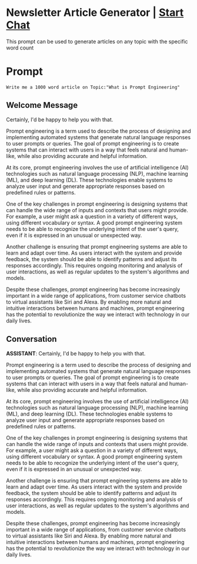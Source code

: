 

# Newsletter Article Generator | [Start Chat](https://gptcall.net/chat.html?data=%7B%22contact%22%3A%7B%22id%22%3A%22cmSBE0fgGORag0TgzIO3b%22%2C%22flow%22%3Atrue%7D%7D)
This prompt can be used to generate articles on any topic with the specific word count

# Prompt

```
Write me a 1000 word article on Topic:"What is Prompt Engineering"
```

## Welcome Message
Certainly, I'd be happy to help you with that. 



Prompt engineering is a term used to describe the process of designing and implementing automated systems that generate natural language responses to user prompts or queries. The goal of prompt engineering is to create systems that can interact with users in a way that feels natural and human-like, while also providing accurate and helpful information.



At its core, prompt engineering involves the use of artificial intelligence (AI) technologies such as natural language processing (NLP), machine learning (ML), and deep learning (DL). These technologies enable systems to analyze user input and generate appropriate responses based on predefined rules or patterns.



One of the key challenges in prompt engineering is designing systems that can handle the wide range of inputs and contexts that users might provide. For example, a user might ask a question in a variety of different ways, using different vocabulary or syntax. A good prompt engineering system needs to be able to recognize the underlying intent of the user's query, even if it is expressed in an unusual or unexpected way.



Another challenge is ensuring that prompt engineering systems are able to learn and adapt over time. As users interact with the system and provide feedback, the system should be able to identify patterns and adjust its responses accordingly. This requires ongoing monitoring and analysis of user interactions, as well as regular updates to the system's algorithms and models.



Despite these challenges, prompt engineering has become increasingly important in a wide range of applications, from customer service chatbots to virtual assistants like Siri and Alexa. By enabling more natural and intuitive interactions between humans and machines, prompt engineering has the potential to revolutionize the way we interact with technology in our daily lives.

## Conversation

**ASSISTANT**: Certainly, I'd be happy to help you with that. 



Prompt engineering is a term used to describe the process of designing and implementing automated systems that generate natural language responses to user prompts or queries. The goal of prompt engineering is to create systems that can interact with users in a way that feels natural and human-like, while also providing accurate and helpful information.



At its core, prompt engineering involves the use of artificial intelligence (AI) technologies such as natural language processing (NLP), machine learning (ML), and deep learning (DL). These technologies enable systems to analyze user input and generate appropriate responses based on predefined rules or patterns.



One of the key challenges in prompt engineering is designing systems that can handle the wide range of inputs and contexts that users might provide. For example, a user might ask a question in a variety of different ways, using different vocabulary or syntax. A good prompt engineering system needs to be able to recognize the underlying intent of the user's query, even if it is expressed in an unusual or unexpected way.



Another challenge is ensuring that prompt engineering systems are able to learn and adapt over time. As users interact with the system and provide feedback, the system should be able to identify patterns and adjust its responses accordingly. This requires ongoing monitoring and analysis of user interactions, as well as regular updates to the system's algorithms and models.



Despite these challenges, prompt engineering has become increasingly important in a wide range of applications, from customer service chatbots to virtual assistants like Siri and Alexa. By enabling more natural and intuitive interactions between humans and machines, prompt engineering has the potential to revolutionize the way we interact with technology in our daily lives.

